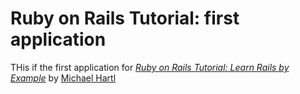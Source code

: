 # Ruby on Rails Tutorial: first application

THis if the first application for 
[ *Ruby on Rails Tutorial: Learn Rails by Example*](http://railstutorial.org/)
by [Michael Hartl](http://michaelhartl.com/)